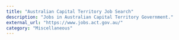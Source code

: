 ```yaml
---
title: "Australian Capital Territory Job Search"
description: "Jobs in Australian Capital Territory Government."
external_url: "https://www.jobs.act.gov.au/"
category: "Miscellaneous"
---
```

